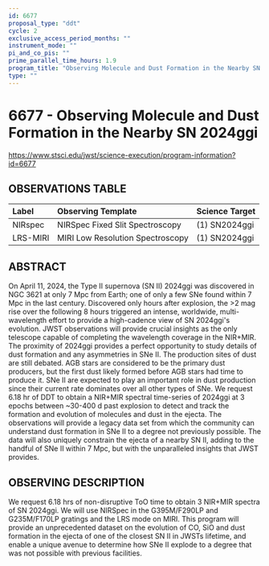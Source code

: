 ```yaml
---
id: 6677
proposal_type: "ddt"
cycle: 2
exclusive_access_period_months: ""
instrument_mode: ""
pi_and_co_pis: ""
prime_parallel_time_hours: 1.9
program_title: "Observing Molecule and Dust Formation in the Nearby SN 2024ggi"
type: ""
---
```

# 6677 - Observing Molecule and Dust Formation in the Nearby SN 2024ggi
https://www.stsci.edu/jwst/science-execution/program-information?id=6677
## OBSERVATIONS TABLE
| Label      | Observing Template             | Science Target |
| :--------- | :----------------------------- | :------------- |
| NIRspec    | NIRSpec Fixed Slit Spectroscopy | (1) SN2024ggi  |
| LRS-MIRI   | MIRI Low Resolution Spectroscopy | (1) SN2024ggi  |

## ABSTRACT

On April 11, 2024, the Type II supernova (SN II) 2024ggi was discovered in NGC 3621 at only 7 Mpc from Earth; one of only a few SNe found within 7 Mpc in the last century. Discovered only hours after explosion, the >2 mag rise over the following 8 hours triggered an intense, worldwide, multi-wavelength effort to provide a high-cadence view of SN 2024ggi's evolution. JWST observations will provide crucial insights as the only telescope capable of completing the wavelength coverage in the NIR+MIR. The proximity of 2024ggi provides a perfect opportunity to study details of dust formation and any asymmetries in SNe II. The production sites of dust are still debated. AGB stars are considered to be the primary dust producers, but the first dust likely formed before AGB stars had time to produce it. SNe II are expected to play an important role in dust production since their current rate dominates over all other types of SNe. We request 6.18 hr of DDT to obtain a NIR+MIR spectral time-series of 2024ggi at 3 epochs between ~30-400 d past explosion to detect and track the formation and evolution of molecules and dust in the ejecta. The observations will provide a legacy data set from which the community can understand dust formation in SNe II to a degree not previously possible. The data will also uniquely constrain the ejecta of a nearby SN II, adding to the handful of SNe II within 7 Mpc, but with the unparalleled insights that JWST provides.

## OBSERVING DESCRIPTION

We request 6.18 hrs of non-disruptive ToO time to obtain 3 NIR+MIR spectra of SN 2024ggi. We will use NIRSpec in the G395M/F290LP and G235M/F170LP gratings and the LRS mode on MIRI. This program will provide an unprecedented dataset on the evolution of CO, SiO and dust formation in the ejecta of one of the closest SN II in JWSTs lifetime, and enable a unique avenue to determine how SNe II explode to a degree that was not possible with previous facilities.